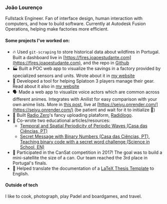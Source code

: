 ### João Lourenço
Fullstack Engineer. Fan of interface design, human interaction with computers, and how to build software. Currently at Autodesk Fusion Operations, helping make factories more efficient.

#### Some projects I've worked on:
- 🔥 Used `git-scraping` to store historical data about wildfires in Portugal. Built a dashboard live in [https://fires.joaoestudante.com](https://fires.joaoestudante.com), and the repo in [Github](https://github.com/joaoestudante/fogos-portugal)
- 🏭 Built a POC web app to visualize the savings in a factory provided by specialized sensors and units. Wrote about it in [my website](https://joaoestudante.com/projects/factory-savings)
- 🐙 Developed a tool for helping Splatoon 3 players manage their gear. Read about it also in [my website](https://joaoestudante.com/projects/splatoon-gear-db/)
- 🗣️ Made a web app to visualize voice actors which are common across different animes. Integrates with Anilist for easy comparison with your own anime lists. More in [this post](https://joaoestudante.com/projects/japanese-voice-actors/), live at [https://seiyu.onrender.com/](https://seiyu.onrender.com/) (be patient and wait for it to initialize 🙏)
- 🎤 Built [Radio Zero](https://www.radiozero.pt/)'s fancy uploading plataform, [Radiólogo](https://github.com/joaoestudante/radiologo).
- :pencil: Co-wrote two educational articles/resources:
  * [Temporal and Spatial Periodicity of Periodic Waves (Casa das Ciências, PT)](https://www.casadasciencias.org/recurso/7545)
  * [Secret Message with Binary Numbers (Casa das Ciências, PT)](https://www.casadasciencias.org/recurso/8935), [Teaching binary code with a secret word challenge (Science in School, EN)](https://www.scienceinschool.org/article/2021/teaching-binary-code-secret-word-challenge/)
- :rocket: Participated in the CanSat competition in 2017! The goal was to build a mini-satellite the size of a can. Our team reached the 3rd place in Portugal's finals.
- :speech_balloon: Helped translate the documentation of a [LaTeX Thesis Template](https://github.com/ekspek/ist-thesis) to English.

#### Outside of tech

I like to cook, photograph, play Padel and boardgames, and travel.
